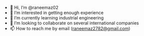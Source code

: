 - 👋 Hi, I’m @raneemaz02
- 👀 I’m interested in getting enough experience
- 🌱 I’m currently learning industrial engineering 
- 💞️ I’m looking to collaborate on several international companies
- 📫 How to reach me by email (raneemaz2782@gmail.com)   

<!---
raneemaz02/raneemaz02 is a ✨ special ✨ repository because its `README.md` (this file) appears on your GitHub profile.
You can click the Preview link to take a look at your changes.
--->
